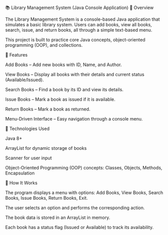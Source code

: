 📚 Library Management System (Java Console Application)
🔹 Overview

The Library Management System is a console-based Java application that simulates a basic library system.
Users can add books, view all books, search, issue, and return books, all through a simple text-based menu.

This project is built to practice core Java concepts, object-oriented programming (OOP), and collections.

🔹 Features

Add Books – Add new books with ID, Name, and Author.

View Books – Display all books with their details and current status (Available/Issued).

Search Books – Find a book by its ID and view its details.

Issue Books – Mark a book as issued if it is available.

Return Books – Mark a book as returned.

Menu-Driven Interface – Easy navigation through a console menu.

🔹 Technologies Used

Java 8+

ArrayList for dynamic storage of books

Scanner for user input

Object-Oriented Programming (OOP) concepts: Classes, Objects, Methods, Encapsulation

🔹 How It Works

The program displays a menu with options:
Add Books, View Books, Search Books, Issue Books, Return Books, Exit.

The user selects an option and performs the corresponding action.

The book data is stored in an ArrayList in memory.

Each book has a status flag (Issued or Available) to track its availability.
